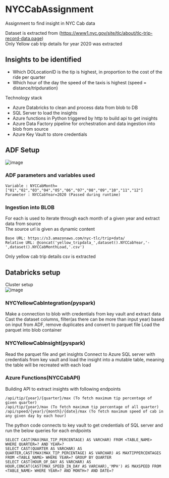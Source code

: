 # NYCCabAssignment
Assignment to find insight in NYC Cab data

Dataset is extracted from (https://www1.nyc.gov/site/tlc/about/tlc-trip-record-data.page)<br>
Only Yellow cab trip details for year 2020 was extracted

## Insights to be identified
* Which DOLocationID is the tip is highest, in proportion to the cost of the ride per quarter 
* Which hour of the day the speed of the taxis is highest (speed = distance/tripduration)

Technology stack
* Azure Databricks to clean and process data from blob to DB
* SQL Server to load the insights
* Azure functions in Python triggered by http to build api to get insights
* Azure Data Factory pipeline for orchestration and data ingestion into blob from source
* Azure Key Vault to store credentials

## ADF Setup

![image](https://user-images.githubusercontent.com/857064/150525731-238ddd93-e29d-4c0c-9c79-f2d49971dc9d.png)

### ADF parameters and variables used
```
Variable : NYCCabMonth=["01","02","03","04","05","06","07","08","09","10","11","12"]
Parameter : NYCCabYear=2020 (Passed during runtime)
```
### Ingestion into BLOB

For each is used to iterate through each month of a given year and extract data from source<br>
The source url is given as dynamic content
```
Base URL: https://s3.amazonaws.com/nyc-tlc/trip+data/
Relative URL: @concat('yellow_tripdata_',dataset().NYCCabYear,'-',dataset().NYCCabMonthLoad,'.csv')
```
Only yellow cab trip details csv is extracted

## Databricks setup
Cluster setup<br>
![image](https://user-images.githubusercontent.com/857064/150527228-e0872891-07e4-4270-935a-5e86fe6f6c9c.png)

### NYCYellowCabIntegration(pyspark)

Make a connection to blob with credentials from key vault and extract data<br>
Cast the dataset columns, filter(as there can be more than input year) based on input from ADF, remove duplicates and convert to parquet file
Load the parquet into blob container

### NYCYellowCabInsight(pyspark)

Read the parquet file and get insights
Connect to Azure SQL server with credentials from key vault and load the insight into a mutable table, meaning the table will be recreated with each load

### Azure Functions(NYCCabAPI)

Building API to extract insights with following endpoints
```
/api/tip/{year}/{quarter}/max (To fetch maximum tip percentage of given quarter)
/api/tip/{year}/max (To fetch maximum tip percentage of all quarter)
/api/speed/{year}/{month}/{date}/max (To fetch maximum speed of cab in any given day by each hour)
```
The python code connects to key vault to get credentials of SQL server and run the below queries for each endpoints
```
SELECT CAST(MAX(MAX_TIP_PERCENTAGE) AS VARCHAR) FROM <TABLE_NAME> WHERE QUARTER=? AND YEAR=?
SELECT CAST(QUARTER AS VARCHAR) AS QUARTER,CAST(MAX(MAX_TIP_PERCENTAGE) AS VARCHAR) AS MAXTIPPERCENTAGES FROM <TABLE_NAME> WHERE YEAR=? GROUP BY QUARTER
SELECT CAST(HOUR_OF_DAY AS VARCHAR) AS HOUR,CONCAT(CAST(MAX_SPEED_IN_DAY AS VARCHAR),'MPH') AS MAXSPEED FROM <TABLE_NAME> WHERE YEAR=? AND MONTH=? AND DATE=?
```

